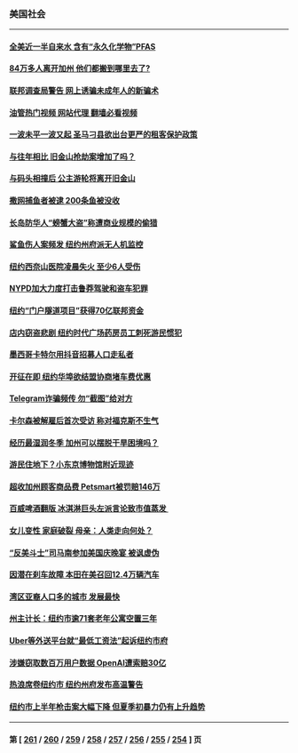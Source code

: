 ### 美国社会
---
#### [全美近一半自来水 含有“永久化学物”PFAS](../../pages/ncid1078160/n14030684.md?07081645) 
#### [84万多人离开加州 他们都搬到哪里去了?](../../pages/ncid1078160/n14030679.md?07081645) 
#### [联邦调查局警告 网上诱骗未成年人的新骗术](../../pages/ncid1078160/n14030677.md?07081645) 
#### [油管热门视频 网站代理 翻墙必看视频](http://138.2.39.72:81/youtube.html?epic-marker?07081645)
#### [一波未平一波又起 圣马刁县欲出台更严的租客保护政策](../../pages/ncid1078160/n14030640.md?07081645) 
#### [与往年相比 旧金山抢劫案增加了吗？](../../pages/ncid1078160/n14030629.md?07081645) 
#### [与码头相撞后 公主游轮将离开旧金山](../../pages/ncid1078160/n14030625.md?07081645) 
#### [撒网捕鱼者被逮 200条鱼被没收](../../pages/ncid1078160/n14030592.md?07081645) 
#### [长岛防华人“螃蟹大盗”称遭商业规模的偷猎](../../pages/ncid1078160/n14030590.md?07081645) 
#### [鲨鱼伤人案频发 纽约州府派无人机监控](../../pages/ncid1078160/n14030558.md?07081645) 
#### [纽约西奈山医院凌晨失火 至少6人受伤](../../pages/ncid1078160/n14030560.md?07081645) 
#### [NYPD加大力度打击鲁莽驾驶和盗车犯罪](../../pages/ncid1078160/n14030554.md?07081645) 
#### [纽约“门户隧道项目”获得70亿联邦资金](../../pages/ncid1078160/n14030555.md?07081645) 
#### [店内窃盗悲剧 纽约时代广场药房员工刺死游民惯犯](../../pages/ncid1078160/n14030567.md?07081645) 
#### [墨西哥卡特尔用抖音招募人口走私者](../../pages/ncid1078160/n14030565.md?07081645) 
#### [开征在即 纽约华埠欲结盟协商堵车费优惠](../../pages/ncid1078160/n14030561.md?07081645) 
#### [Telegram诈骗频传 勿“截图”给对方](../../pages/ncid1078160/n14030563.md?07081645) 
#### [卡尔森被解雇后首次受访 称对福克斯不生气](../../pages/ncid1078160/n14030490.md?07081645) 
#### [经历最湿润冬季 加州可以摆脱干旱困境吗？](../../pages/ncid1078160/n14030502.md?07081645) 
#### [游民住地下？小东京博物馆附近现迹](../../pages/ncid1078160/n14030486.md?07081645) 
#### [超收加州顾客商品费 Petsmart被罚赔146万](../../pages/ncid1078160/n14030483.md?07081645) 
#### [百威啤酒翻版 冰淇淋巨头左派言论致市值蒸发 ](../../pages/ncid1078160/n14030380.md?07081645) 
#### [女儿变性 家庭破裂 母亲：人类走向何处？](../../pages/ncid1078160/n14030371.md?07081645) 
#### [“反美斗士”司马南参加美国庆晚宴 被讽虚伪](../../pages/ncid1078160/n14030256.md?07081645) 
#### [因潜在刹车故障 本田在美召回12.4万辆汽车](../../pages/ncid1078160/n14030255.md?07081645) 
#### [湾区亚裔人口多的城市 发展最快](../../pages/ncid1078160/n14030115.md?07081645) 
#### [州主计长：纽约市逾71套老年公寓空置三年](../../pages/ncid1078160/n14030023.md?07081645) 
#### [Uber等外送平台就“最低工资法”起诉纽约市府](../../pages/ncid1078160/n14030009.md?07081645) 
#### [涉嫌窃取数百万用户数据 OpenAI遭索赔30亿](../../pages/ncid1078160/n14030066.md?07081645) 
#### [热浪席卷纽约市 纽约州府发布高温警告](../../pages/ncid1078160/n14030050.md?07081645) 
#### [纽约市上半年枪击案大幅下降 但夏季初暴力仍有上升趋势](../../pages/ncid1078160/n14030000.md?07081645) 

---
#### 第 [ [261](./261.md?07081645) / [260](./260.md?07081645) / [259](./259.md?07081645) / [258](./258.md?07081645) / [257](./257.md?07081645) / [256](./256.md?07081645) / [255](./255.md?07081645) / [254](./254.md?07081645) ] 页
